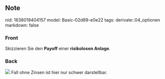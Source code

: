 ## Note
nid: 1638019404157
model: Basic-02d89-e0e22
tags: derivate::04_optionen
markdown: false

### Front
Skizzieren Sie den <b>Payoff</b> einer <b>risikolosen Anlage</b>.

### Back
<img src="paste-cb9699b482b90e5b130f3b1acfd71d93ac5e319e.jpg"> Fall
ohne Zinsen ist hier nur schwer darstellbar.
